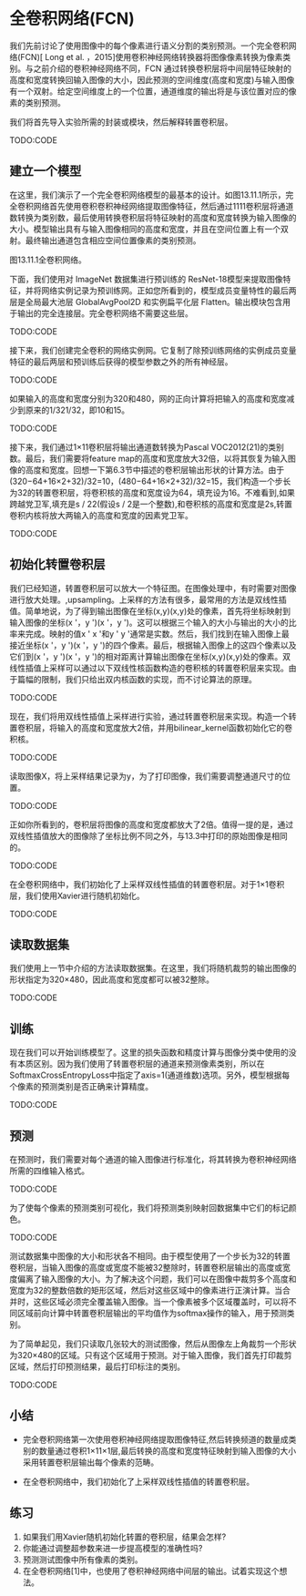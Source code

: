 

<!--
 * @version:
 * @Author:  StevenJokes https://github.com/StevenJokes
 * @Date: 2020-07-30 19:36:57
 * @LastEditors:  StevenJokes https://github.com/StevenJokes
 * @LastEditTime: 2020-08-11 23:19:21
 * @Description:MT, improve
 * @TODO::
 * @Reference:http://preview.d2l.ai/d2l-en/master/chapter_computer-vision/fcn.html
-->

# 全卷积网络(FCN)

我们先前讨论了使用图像中的每个像素进行语义分割的类别预测。一个完全卷积网络(FCN)[ Long et al. ，2015]使用卷积神经网络转换器将图像像素转换为像素类别。与之前介绍的卷积神经网络不同，FCN 通过转换卷积层将中间层特征映射的高度和宽度转换回输入图像的大小，因此预测的空间维度(高度和宽度)与输入图像有一个双射。给定空间维度上的一个位置，通道维度的输出将是与该位置对应的像素的类别预测。

我们将首先导入实验所需的封装或模块，然后解释转置卷积层。

TODO:CODE

## 建立一个模型

在这里，我们演示了一个完全卷积网络模型的最基本的设计。如图13.11.1所示，完全卷积网络首先使用卷积卷积神经网络提取图像特征，然后通过1111卷积层将通道数转换为类别数，最后使用转换卷积层将特征映射的高度和宽度转换为输入图像的大小。模型输出具有与输入图像相同的高度和宽度，并且在空间位置上有一个双射。最终输出通道包含相应空间位置像素的类别预测。

图13.11.1全卷积网络。

下面，我们使用对 ImageNet 数据集进行预训练的 ResNet-18模型来提取图像特征，并将网络实例记录为预训练网。正如您所看到的，模型成员变量特性的最后两层是全局最大池层 GlobalAvgPool2D 和实例扁平化层 Flatten。输出模块包含用于输出的完全连接层。完全卷积网络不需要这些层。

TODO:CODE

接下来，我们创建完全卷积的网络实例网。它复制了除预训练网络的实例成员变量特征的最后两层和预训练后获得的模型参数之外的所有神经层。

TODO:CODE

如果输入的高度和宽度分别为320和480，网的正向计算将把输入的高度和宽度减少到原来的1/321/32，即10和15。

TODO:CODE

接下来，我们通过1×11卷积层将输出通道数转换为Pascal VOC2012(21)的类别数。最后，我们需要将feature map的高度和宽度放大32倍，以将其恢复为输入图像的高度和宽度。回想一下第6.3节中描述的卷积层输出形状的计算方法。由于(320−64+16×2+32)/32=10，(480−64+16×2+32)/32=15，我们构造一个步长为32的转置卷积层，将卷积核的高度和宽度设为64，填充设为16。不难看到,如果跨越党卫军,填充是s / 22(假设s / 2是一个整数),和卷积核的高度和宽度是2s,转置卷积内核将放大两输入的高度和宽度的因素党卫军。

TODO:CODE

## 初始化转置卷积层

我们已经知道，转置卷积层可以放大一个特征图。在图像处理中，有时需要对图像进行放大处理。,upsampling。上采样的方法有很多，最常用的方法是双线性插值。简单地说，为了得到输出图像在坐标(x,y)(x,y)处的像素，首先将坐标映射到输入图像的坐标(x '，y ')(x '，y ')。这可以根据三个输入的大小与输出的大小的比率来完成。映射的值x ' x '和y ' y '通常是实数。然后，我们找到在输入图像上最接近坐标(x '，y ')(x '，y ')的四个像素。最后，根据输入图像上的这四个像素以及它们到(x '，y ')(x '，y ')的相对距离计算输出图像在坐标(x,y)(x,y)处的像素。双线性插值上采样可以通过以下双线性核函数构造的卷积核的转置卷积层来实现。由于篇幅的限制，我们只给出双内核函数的实现，而不讨论算法的原理。

TODO:CODE

现在，我们将用双线性插值上采样进行实验，通过转置卷积层来实现。构造一个转置卷积层，将输入的高度和宽度放大2倍，并用bilinear_kernel函数初始化它的卷积核。

TODO:CODE

读取图像X，将上采样结果记录为y，为了打印图像，我们需要调整通道尺寸的位置。

TODO:CODE

正如你所看到的，卷积层将图像的高度和宽度都放大了2倍。值得一提的是，通过双线性插值放大的图像除了坐标比例不同之外，与13.3中打印的原始图像是相同的。

TODO:CODE

在全卷积网络中，我们初始化了上采样双线性插值的转置卷积层。对于1×1卷积层，我们使用Xavier进行随机初始化。

TODO:CODE

## 读取数据集

我们使用上一节中介绍的方法读取数据集。在这里，我们将随机裁剪的输出图像的形状指定为320×480，因此高度和宽度都可以被32整除。

TODO:CODE

## 训练

现在我们可以开始训练模型了。这里的损失函数和精度计算与图像分类中使用的没有本质区别。因为我们使用了转置卷积层的通道来预测像素类别，所以在SoftmaxCrossEntropyLoss中指定了axis=1(通道维数)选项。另外，模型根据每个像素的预测类别是否正确来计算精度。

TODO:CODE

## 预测

在预测时，我们需要对每个通道的输入图像进行标准化，将其转换为卷积神经网络所需的四维输入格式。

TODO:CODE

为了使每个像素的预测类别可视化，我们将预测类别映射回数据集中它们的标记颜色。

TODO:CODE

测试数据集中图像的大小和形状各不相同。由于模型使用了一个步长为32的转置卷积层，当输入图像的高度或宽度不能被32整除时，转置卷积层输出的高度或宽度偏离了输入图像的大小。为了解决这个问题，我们可以在图像中裁剪多个高度和宽度为32的整数倍数的矩形区域，然后对这些区域中的像素进行正演计算。当合并时，这些区域必须完全覆盖输入图像。当一个像素被多个区域覆盖时，可以将不同区域前向计算中转置卷积层输出的平均值作为softmax操作的输入，用于预测类别。

为了简单起见，我们只读取几张较大的测试图像，然后从图像左上角裁剪一个形状为320×480的区域。只有这个区域用于预测。对于输入图像，我们首先打印裁剪区域，然后打印预测结果，最后打印标注的类别。

TODO:CODE

## 小结

* 完全卷积网络第一次使用卷积神经网络提取图像特征,然后转换频道的数量成类别的数量通过卷积1×11×1层,最后转换的高度和宽度特征映射到输入图像的大小采用转置卷积层输出每个像素的范畴。

* 在全卷积网络中，我们初始化了上采样双线性插值的转置卷积层。

## 练习

1. 如果我们用Xavier随机初始化转置的卷积层，结果会怎样?
1. 你能通过调整超参数来进一步提高模型的准确性吗?
1. 预测测试图像中所有像素的类别。
1. 在全卷积网络[1]中，也使用了卷积神经网络中间层的输出。试着实现这个想法。
